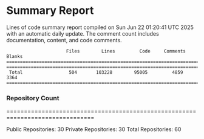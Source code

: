 # Summary Report
Lines of code summary report compiled on Sun Jun 22 01:20:41 UTC 2025 with an automatic daily update. The comment count includes documentation, content, and code comments.
```
                      Files        Lines         Code     Comments       Blanks
===============================================================================
===============================================================================
 Total                 504       103228        95005         4859         3364
===============================================================================
```

### Repository Count
===============================================================================

Public Repositories: 30
Private Repositories: 30
Total Repositories: 60

